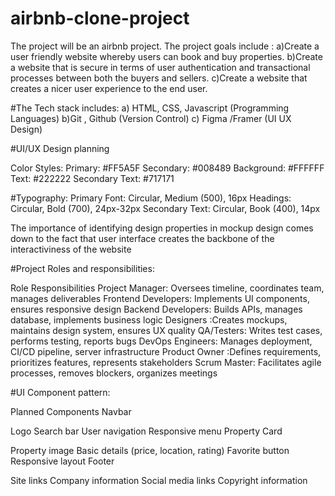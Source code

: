 # airbnb-clone-project
The project will be an airbnb project.
The project goals include :
 a)Create a user friendly website whereby users can book and buy properties.
 b)Create a website that is secure in terms of user authentication and  transactional processes between both the buyers and sellers.
 c)Create a website that creates a nicer user experience to the end user.

#The Tech stack includes:
a) HTML, CSS, Javascript (Programming Languages)
b)Git , Github (Version Control)
c) Figma /Framer (UI UX Design)

#UI/UX Design planning

Color Styles:
Primary: #FF5A5F
Secondary: #008489
Background: #FFFFFF
Text: #222222
Secondary Text: #717171

#Typography:
Primary Font: Circular, Medium (500), 16px
Headings: Circular, Bold (700), 24px-32px
Secondary Text: Circular, Book (400), 14px

The importance of identifying design properties in  mockup design comes down to the fact that user interface creates the backbone of the interactiviness of the website

#Project Roles and responsibilities:

Role	Responsibilities
Project Manager:	Oversees timeline, coordinates team, manages deliverables
Frontend Developers:	Implements UI components, ensures responsive design
Backend Developers:	Builds APIs, manages database, implements business logic
Designers	:Creates mockups, maintains design system, ensures UX quality
QA/Testers:	Writes test cases, performs testing, reports bugs
DevOps Engineers:	Manages deployment, CI/CD pipeline, server infrastructure
Product Owner	:Defines requirements, prioritizes features, represents stakeholders
Scrum Master:	Facilitates agile processes, removes blockers, organizes meetings

#UI Component pattern:

Planned Components
Navbar

Logo
Search bar
User navigation
Responsive menu
Property Card

Property image
Basic details (price, location, rating)
Favorite button
Responsive layout
Footer

Site links
Company information
Social media links
Copyright information
